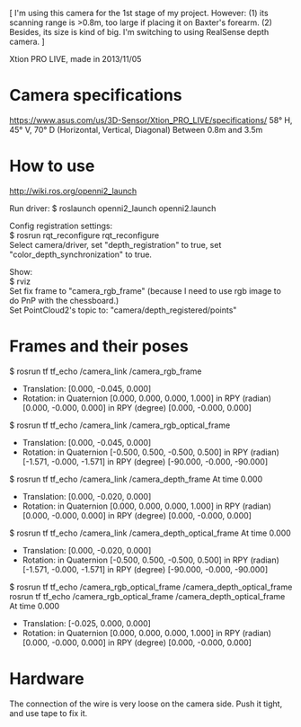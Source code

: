 [
    I'm using this camera for the 1st stage of my project.
    However:    (1) its scanning range is >0.8m, too large if placing it on Baxter's forearm.
                (2) Besides, its size is kind of big.
    I'm switching to using RealSense depth camera.
]

Xtion PRO LIVE, made in 2013/11/05

# Camera specifications
https://www.asus.com/us/3D-Sensor/Xtion_PRO_LIVE/specifications/
58° H, 45° V, 70° D (Horizontal, Vertical, Diagonal)
Between 0.8m and 3.5m

# How to use
http://wiki.ros.org/openni2_launch

Run driver:
$ roslaunch openni2_launch openni2.launch

Config registration settings:  
$ rosrun rqt_reconfigure rqt_reconfigure  
Select camera/driver, set "depth_registration" to true, set "color_depth_synchronization" to true.  

Show:  
$ rviz  
Set fix frame to "camera_rgb_frame" (because I need to use rgb image to do PnP with the chessboard.)  
Set PointCloud2's topic to: "camera/depth_registered/points"

# Frames and their poses

$ rosrun tf tf_echo /camera_link /camera_rgb_frame
- Translation: [0.000, -0.045, 0.000]
- Rotation: in Quaternion [0.000, 0.000, 0.000, 1.000]
            in RPY (radian) [0.000, -0.000, 0.000]
            in RPY (degree) [0.000, -0.000, 0.000]

$ rosrun tf tf_echo /camera_link /camera_rgb_optical_frame
- Translation: [0.000, -0.045, 0.000]
- Rotation: in Quaternion [-0.500, 0.500, -0.500, 0.500]
            in RPY (radian) [-1.571, -0.000, -1.571]
            in RPY (degree) [-90.000, -0.000, -90.000]

$ rosrun tf tf_echo /camera_link /camera_depth_frame
At time 0.000
- Translation: [0.000, -0.020, 0.000]
- Rotation: in Quaternion [0.000, 0.000, 0.000, 1.000]
            in RPY (radian) [0.000, -0.000, 0.000]
            in RPY (degree) [0.000, -0.000, 0.000]

$ rosrun tf tf_echo /camera_link /camera_depth_optical_frame
At time 0.000
- Translation: [0.000, -0.020, 0.000]
- Rotation: in Quaternion [-0.500, 0.500, -0.500, 0.500]
            in RPY (radian) [-1.571, -0.000, -1.571]
            in RPY (degree) [-90.000, -0.000, -90.000]

$ rosrun tf tf_echo /camera_rgb_optical_frame /camera_depth_optical_frame
rosrun tf tf_echo /camera_rgb_optical_frame /camera_depth_optical_frame
At time 0.000
- Translation: [-0.025, 0.000, 0.000]
- Rotation: in Quaternion [0.000, 0.000, 0.000, 1.000]
            in RPY (radian) [0.000, -0.000, 0.000]
            in RPY (degree) [0.000, -0.000, 0.000]


# Hardware

The connection of the wire is very loose on the camera side.
Push it tight, and use tape to fix it.



